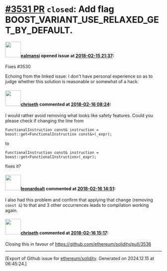 # [\#3531 PR](https://github.com/ethereum/solidity/pull/3531) `closed`: Add flag BOOST_VARIANT_USE_RELAXED_GET_BY_DEFAULT.

#### <img src="https://avatars.githubusercontent.com/u/3905644?u=a508c924fbf28092252e40657e6211aa59b23f98&v=4" width="50">[ealmansi](https://github.com/ealmansi) opened issue at [2018-02-15 21:37](https://github.com/ethereum/solidity/pull/3531):

Fixes #3530

Echoing from the linked issue: I don't have personal experience so as to judge whether this solution is reasonable or somewhat of a hack.

#### <img src="https://avatars.githubusercontent.com/u/9073706?v=4" width="50">[chriseth](https://github.com/chriseth) commented at [2018-02-16 08:24](https://github.com/ethereum/solidity/pull/3531#issuecomment-366171584):

I would rather avoid removing what looks like safety features. Could you please check if changing the line from
```
FunctionalInstruction const& instruction = boost::get<FunctionalInstruction const&>(_expr);
```
to
```
FunctionalInstruction const& instruction = boost::get<FunctionalInstruction>(_expr);
```
fixes it?

#### <img src="https://avatars.githubusercontent.com/u/504195?u=ce2facd14af9fd474ebff49f0d44891f56f7500f&v=4" width="50">[leonardoalt](https://github.com/leonardoalt) commented at [2018-02-16 14:51](https://github.com/ethereum/solidity/pull/3531#issuecomment-366256259):

I also had this problem and confirm that applying that change (removing `const &`) to that and 3 other occurrences leads to compilation working again.

#### <img src="https://avatars.githubusercontent.com/u/9073706?v=4" width="50">[chriseth](https://github.com/chriseth) commented at [2018-02-16 15:17](https://github.com/ethereum/solidity/pull/3531#issuecomment-366263419):

Closing this in favour of https://github.com/ethereum/solidity/pull/3536


-------------------------------------------------------------------------------



[Export of Github issue for [ethereum/solidity](https://github.com/ethereum/solidity). Generated on 2024.12.15 at 06:45:24.]
